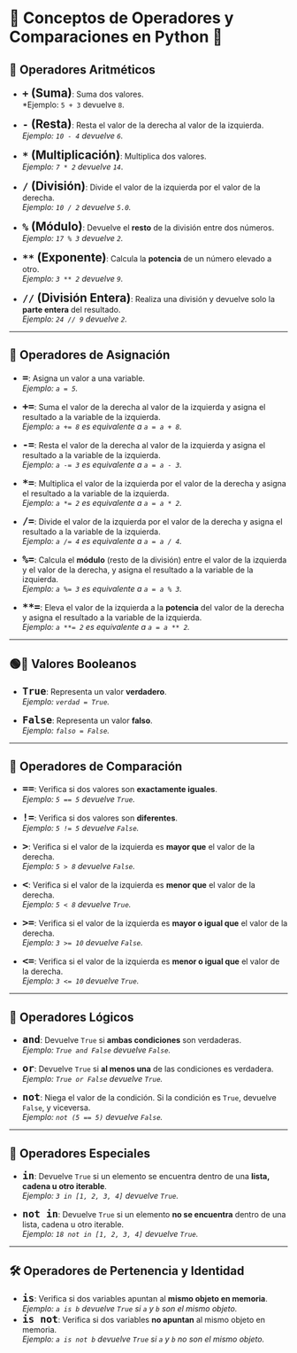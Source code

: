 # 🧮 **Conceptos de Operadores y Comparaciones en Python** 🐍

## 🎯 **Operadores Aritméticos**
- <span style="font-size: 1.5em;">**`+` (Suma)**</span>:
Suma dos valores.  
  *Ejemplo: `5 + 3` devuelve `8`.

- <span style="font-size: 1.5em;">**`-` (Resta)**</span>:
Resta el valor de la derecha al valor de la izquierda.  
  *Ejemplo: `10 - 4` devuelve `6`.*

- <span style="font-size: 1.5em;">**`*` (Multiplicación)**</span>:
Multiplica dos valores.  
  *Ejemplo: `7 * 2` devuelve `14`*.

- <span style="font-size: 1.5em;">**`/` (División)**</span>:
Divide el valor de la izquierda por el valor de la derecha.  
  *Ejemplo: `10 / 2` devuelve `5.0`.*

- <span style="font-size: 1.5em;">**`%` (Módulo)**</span>:  Devuelve el **resto** de la división entre dos números.  
  *Ejemplo: `17 % 3` devuelve `2`.*

- <span style="font-size: 1.5em;">**`**` (Exponente)**</span>:  Calcula la **potencia** de un número elevado a otro.  
  *Ejemplo: `3 ** 2` devuelve `9`.*

- <span style="font-size: 1.5em;">**`//` (División Entera)**</span>:  Realiza una división y devuelve solo la **parte entera** del resultado.  
  *Ejemplo: `24 // 9` devuelve `2`.*

---

## 📝 **Operadores de Asignación**

- <span style="font-size: 1.5em;">**`=`**</span>:  Asigna un valor a una variable.  
  *Ejemplo: `a = 5`.*

- <span style="font-size: 1.5em;">**`+=`**</span>:  Suma el valor de la derecha al valor de la izquierda y asigna el resultado a la variable de la izquierda.  
  *Ejemplo: `a += 8` es equivalente a `a = a + 8`.*

- <span style="font-size: 1.5em;">**`-=`**</span>:  Resta el valor de la derecha al valor de la izquierda y asigna el resultado a la variable de la izquierda.  
  *Ejemplo: `a -= 3` es equivalente a `a = a - 3`.*

- <span style="font-size: 1.5em;">**`*=`**</span>:  Multiplica el valor de la izquierda por el valor de la derecha y asigna el resultado a la variable de la izquierda.  
  *Ejemplo: `a *= 2` es equivalente a `a = a * 2`.*

- <span style="font-size: 1.5em;">**`/=`**</span>:  Divide el valor de la izquierda por el valor de la derecha y asigna el resultado a la variable de la izquierda.  
  *Ejemplo: `a /= 4` es equivalente a `a = a / 4`.*

- <span style="font-size: 1.5em;">**`%=`**</span>:  Calcula el **módulo** (resto de la división) entre el valor de la izquierda y el valor de la derecha, y asigna el resultado a la variable de la izquierda.  
  *Ejemplo: `a %= 3` es equivalente a `a = a % 3`.*

- <span style="font-size: 1.5em;">**`**=`**</span>:  Eleva el valor de la izquierda a la **potencia** del valor de la derecha y asigna el resultado a la variable de la izquierda.  
  *Ejemplo: `a **= 2` es equivalente a `a = a ** 2`.*

---

## 🟢🔴 **Valores Booleanos**

- <span style="font-size: 1.5em;">**`True`**</span>:  Representa un valor **verdadero**.  
  *Ejemplo: `verdad = True`.*

- <span style="font-size: 1.5em;">**`False`**</span>:  Representa un valor **falso**.  
  *Ejemplo: `falso = False`.*

---

## 🔄 **Operadores de Comparación**

- <span style="font-size: 1.5em;">**`==`**</span>:  Verifica si dos valores son **exactamente iguales**.  
  *Ejemplo: `5 == 5` devuelve `True`.*

- <span style="font-size: 1.5em;">**`!=`**</span>:  Verifica si dos valores son **diferentes**.  
  *Ejemplo: `5 != 5` devuelve `False`.*

- <span style="font-size: 1.5em;">**`>`**</span>:  Verifica si el valor de la izquierda es **mayor que** el valor de la derecha.  
  *Ejemplo: `5 > 8` devuelve `False`.*

- <span style="font-size: 1.5em;">**`<`**</span>:  Verifica si el valor de la izquierda es **menor que** el valor de la derecha.  
  *Ejemplo: `5 < 8` devuelve `True`.*

- <span style="font-size: 1.5em;">**`>=`**</span>:  Verifica si el valor de la izquierda es **mayor o igual que** el valor de la derecha.  
  *Ejemplo: `3 >= 10` devuelve `False`.*

- <span style="font-size: 1.5em;">**`<=`**</span>:  Verifica si el valor de la izquierda es **menor o igual que** el valor de la derecha.  
  *Ejemplo: `3 <= 10` devuelve `True`.*

---

## 🧠 **Operadores Lógicos**

- <span style="font-size: 1.5em;">**`and`**</span>:  Devuelve `True` si **ambas condiciones** son verdaderas.  
  *Ejemplo: `True and False` devuelve `False`.*

- <span style="font-size: 1.5em;">**`or`**</span>:  Devuelve `True` si **al menos una** de las condiciones es verdadera.  
  *Ejemplo: `True or False` devuelve `True`.*

- <span style="font-size: 1.5em;">**`not`**</span>:  Niega el valor de la condición. Si la condición es `True`, devuelve `False`, y viceversa.  
  *Ejemplo: `not (5 == 5)` devuelve `False`.*

---

## 🎲 **Operadores Especiales**

- <span style="font-size: 1.5em;">**`in`**</span>:  Devuelve `True` si un elemento se encuentra dentro de una **lista, cadena u otro iterable**.  
  *Ejemplo: `3 in [1, 2, 3, 4]` devuelve `True`.*

- <span style="font-size: 1.5em;">**`not in`**</span>:  Devuelve `True` si un elemento **no se encuentra** dentro de una lista, cadena u otro iterable.  
  *Ejemplo: `18 not in [1, 2, 3, 4]` devuelve `True`.*

---

## 🛠️ **Operadores de Pertenencia y Identidad**

- <span style="font-size: 1.5em;">**`is`**</span>:  Verifica si dos variables apuntan al **mismo objeto en memoria**.  
  *Ejemplo: `a is b` devuelve `True` si `a` y `b` son el mismo objeto.*
- <span style="font-size: 1.5em;">**`is not`**</span>: Verifica si dos variables **no apuntan** al mismo objeto en memoria.  
  *Ejemplo: `a is not b` devuelve `True` si `a` y `b` no son el mismo objeto.*

